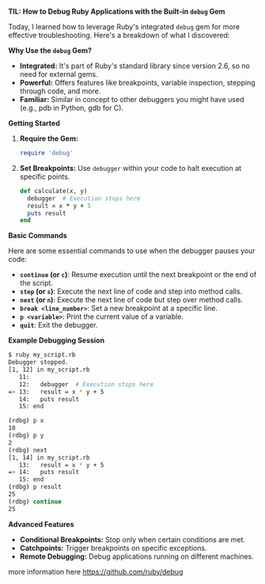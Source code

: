 

**TIL: How to Debug Ruby Applications with the Built-in `debug` Gem**

Today, I learned how to leverage Ruby's integrated `debug` gem for more effective troubleshooting. Here's a breakdown of what I discovered:

**Why Use the `debug` Gem?**

* **Integrated:** It's part of Ruby's standard library since version 2.6, so no need for external gems.
* **Powerful:**  Offers features like breakpoints, variable inspection, stepping through code, and more.
* **Familiar:** Similar in concept to other debuggers you might have used (e.g., pdb in Python, gdb for C).

**Getting Started**

1. **Require the Gem:**
   ```ruby
   require 'debug'
   ```

2. **Set Breakpoints:**
   Use `debugger` within your code to halt execution at specific points.
   ```ruby
   def calculate(x, y)
     debugger  # Execution stops here
     result = x * y + 5
     puts result
   end
   ```

**Basic Commands**

Here are some essential commands to use when the debugger pauses your code:

* **`continue` (or `c`)**:  Resume execution until the next breakpoint or the end of the script.
* **`step` (or `s`)**:  Execute the next line of code and step into method calls.
* **`next` (or `n`)**:  Execute the next line of code but step over method calls.
* **`break <line_number>`**: Set a new breakpoint at a specific line.
* **`p <variable>`**: Print the current value of a variable.
* **`quit`**: Exit the debugger.

**Example Debugging Session**

```bash
$ ruby my_script.rb 
Debugger stopped.
[1, 12] in my_script.rb
   11:   
   12:   debugger  # Execution stops here
=> 13:   result = x * y + 5
   14:   puts result
   15: end

(rdbg) p x
10
(rdbg) p y
2
(rdbg) next
[1, 14] in my_script.rb
   13:   result = x * y + 5
=> 14:   puts result
   15: end
(rdbg) p result
25
(rdbg) continue
25
```

**Advanced Features**

* **Conditional Breakpoints:** Stop only when certain conditions are met.
* **Catchpoints:** Trigger breakpoints on specific exceptions.
* **Remote Debugging:** Debug applications running on different machines.

more information here https://github.com/ruby/debug